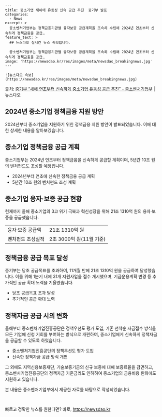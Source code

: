     ---
    title: 중소기업 새해에 유동성 신속 공급 추진  중기부 발표
    categories:
      - News
    excerpt: >
      중소벤처기업부는 정책금융기관별 융자보증 공급계획을 조속히 수립해 2024년 연초부터 신속하게 정책금융을 공급…
    feature_text: >
      ## 뉴스다오 실시간 뉴스 속보입니다.
    
      중소벤처기업부는 정책금융기관별 융자보증 공급계획을 조속히 수립해 2024년 연초부터 신속하게 정책금융을 공급…
    image: 'https://newsdao.kr/res/images/meta/newsdao_breakingnews.jpg'
    ---
    
    ![뉴스다오 속보](https://newsdao.kr/res/images/meta/newsdao_breakingnews.jpg)

<p>출처: <a href="https://newsdao.kr/2887" rel="dofollow">중기부 “새해 연초부터 신속하게 중소기업 유동성 공급 추진” - 중소벤처기업부</a> | 뉴스다오</p>

<h2 data-ke-size="size26">2024년 중소기업 정책금융 지원 방안</h2>
<p data-ke-size="size16">2024년부터 중소기업을 지원하기 위한 정책금융 지원 방안이 발표되었습니다. 이에 대한 상세한 내용을 알아보겠습니다.</p>

<h2 data-ke-size="size24">중소기업 정책금융 공급 계획</h2>
<p data-ke-size="size16">중소기업부는 2024년 연초부터 정책금융을 신속하게 공급할 계획이며, 5년간 10조 원의 벤처펀드도 조성할 예정입니다.</p>
<ul>
  <li>2024년부터 연초에 신속한 정책금융 공급 계획</li>
  <li>5년간 10조 원의 벤처펀드 조성 계획</li>
</ul>

<h2 data-ke-size="size24">중소기업 융자·보증 공급 현황</h2>
<p data-ke-size="size16">현재까지 올해 중소기업의 3고 위기 극복과 혁신성장을 위해 21조 1310억 원의 융자·보증을 공급했습니다.</p>
<table>
  <tr>
    <td>융자·보증 공급액</td>
    <td>21조 1310억 원</td>
  </tr>
  <tr>
    <td>벤처펀드 조성실적</td>
    <td>2조 3000억 원(11월 기준)</td>
  </tr>
</table>

<h2 data-ke-size="size24">정책금융 공급 목표 달성</h2>
<p data-ke-size="size16">중기부는 당초 공급목표를 초과하여, 11개월 만에 21조 1310억 원을 공급하여 달성했습니다. 이를 위해 1분기 내에 31개 지원사업을 접수 개시했으며, 기금운용계획 변경 등 추가적인 공급 확대 노력을 기울였습니다.</p>
<ul>
  <li>당초 공급목표 초과 달성</li>
  <li>추가적인 공급 확대 노력</li>
</ul>

<h2 data-ke-size="size24">정책자금 공급 시의 변화</h2>
<p data-ke-size="size16">올해부터 중소벤처기업진흥공단은 정책우선도 평가 도입, 기존 선착순 자금접수 방식을 모든 기업에 신청 기회를 부여하는 방식으로 개편하여, 중소기업에게 신속하게 정책자금을 공급할 수 있도록 하였습니다.</p>
<ul>
  <li>중소벤처기업진흥공단의 정책우선도 평가 도입</li>
  <li>신속한 정책자금 공급 방식 개편</li>
</ul>
<p data-ke-size="size16">그 외에도 지역신용보증재단, 기술보증기금의 신규 보증에 대해 보증료율을 감면하고, 중소벤처기업진흥공단의 정책자금 기준금리도 인하하여 중소기업의 금융비용 완화에도 지원하고 있습니다.</p>

<p data-ke-size="size16">본 내용은 중소벤처기업부에서 제공한 자료를 바탕으로 작성되었습니다.</p>
<p data-ke-size="size16">&nbsp;</p> 

빠르고 정확한 뉴스를 원한다면? 바로, <a href="https://newsdao.kr" rel="dofollow">https://newsdao.kr</a>


    
